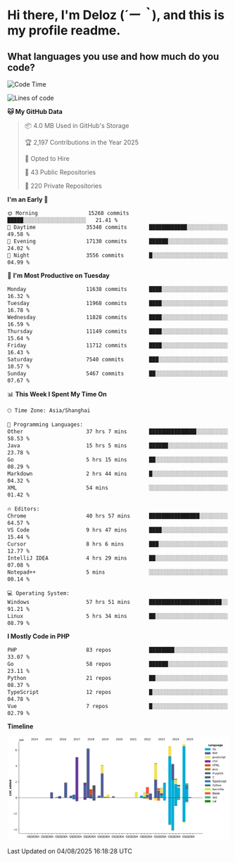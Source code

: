 # **Hi there, I'm Deloz (*´ー｀*), and this is my profile readme.**

## **What languages you use and how much do you code?**

<!--START_SECTION:waka-->
![Code Time](http://img.shields.io/badge/Code%20Time-7%2C037%20hrs%203%20mins-blue)

![Lines of code](https://img.shields.io/badge/From%20Hello%20World%20I%27ve%20Written-59.7%20million%20lines%20of%20code-blue)

**🐱 My GitHub Data** 

> 📦 4.0 MB Used in GitHub's Storage 
 > 
> 🏆 2,197 Contributions in the Year 2025
 > 
> 💼 Opted to Hire
 > 
> 📜 43 Public Repositories 
 > 
> 🔑 220 Private Repositories 
 > 
**I'm an Early 🐤** 

```text
🌞 Morning                15268 commits       █████░░░░░░░░░░░░░░░░░░░░   21.41 % 
🌆 Daytime                35348 commits       ████████████░░░░░░░░░░░░░   49.58 % 
🌃 Evening                17130 commits       ██████░░░░░░░░░░░░░░░░░░░   24.02 % 
🌙 Night                  3556 commits        █░░░░░░░░░░░░░░░░░░░░░░░░   04.99 % 
```
📅 **I'm Most Productive on Tuesday** 

```text
Monday                   11638 commits       ████░░░░░░░░░░░░░░░░░░░░░   16.32 % 
Tuesday                  11968 commits       ████░░░░░░░░░░░░░░░░░░░░░   16.78 % 
Wednesday                11828 commits       ████░░░░░░░░░░░░░░░░░░░░░   16.59 % 
Thursday                 11149 commits       ████░░░░░░░░░░░░░░░░░░░░░   15.64 % 
Friday                   11712 commits       ████░░░░░░░░░░░░░░░░░░░░░   16.43 % 
Saturday                 7540 commits        ███░░░░░░░░░░░░░░░░░░░░░░   10.57 % 
Sunday                   5467 commits        ██░░░░░░░░░░░░░░░░░░░░░░░   07.67 % 
```


📊 **This Week I Spent My Time On** 

```text
🕑︎ Time Zone: Asia/Shanghai

💬 Programming Languages: 
Other                    37 hrs 7 mins       ███████████████░░░░░░░░░░   58.53 % 
Java                     15 hrs 5 mins       ██████░░░░░░░░░░░░░░░░░░░   23.78 % 
Go                       5 hrs 15 mins       ██░░░░░░░░░░░░░░░░░░░░░░░   08.29 % 
Markdown                 2 hrs 44 mins       █░░░░░░░░░░░░░░░░░░░░░░░░   04.32 % 
XML                      54 mins             ░░░░░░░░░░░░░░░░░░░░░░░░░   01.42 % 

🔥 Editors: 
Chrome                   40 hrs 57 mins      ████████████████░░░░░░░░░   64.57 % 
VS Code                  9 hrs 47 mins       ████░░░░░░░░░░░░░░░░░░░░░   15.44 % 
Cursor                   8 hrs 6 mins        ███░░░░░░░░░░░░░░░░░░░░░░   12.77 % 
IntelliJ IDEA            4 hrs 29 mins       ██░░░░░░░░░░░░░░░░░░░░░░░   07.08 % 
Notepad++                5 mins              ░░░░░░░░░░░░░░░░░░░░░░░░░   00.14 % 

💻 Operating System: 
Windows                  57 hrs 51 mins      ███████████████████████░░   91.21 % 
Linux                    5 hrs 34 mins       ██░░░░░░░░░░░░░░░░░░░░░░░   08.79 % 
```

**I Mostly Code in PHP** 

```text
PHP                      83 repos            ████████░░░░░░░░░░░░░░░░░   33.07 % 
Go                       58 repos            ██████░░░░░░░░░░░░░░░░░░░   23.11 % 
Python                   21 repos            ██░░░░░░░░░░░░░░░░░░░░░░░   08.37 % 
TypeScript               12 repos            █░░░░░░░░░░░░░░░░░░░░░░░░   04.78 % 
Vue                      7 repos             █░░░░░░░░░░░░░░░░░░░░░░░░   02.79 % 
```



**Timeline**

![Lines of Code chart](https://raw.githubusercontent.com/deloz/deloz/main/assets/bar_graph.png)


 Last Updated on 04/08/2025 16:18:28 UTC
<!--END_SECTION:waka-->
